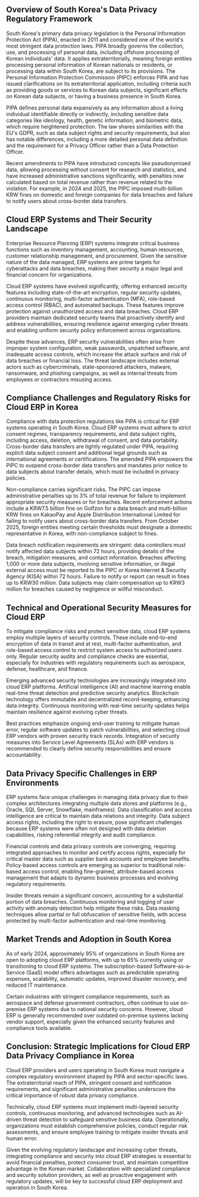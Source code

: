 ## Overview of South Korea's Data Privacy Regulatory Framework
South Korea's primary data privacy legislation is the Personal Information Protection Act (PIPA), enacted in 2011 and considered one of the world's most stringent data protection laws. PIPA broadly governs the collection, use, and processing of personal data, including offshore processing of Korean individuals' data. It applies extraterritorially, meaning foreign entities processing personal information of Korean nationals or residents, or processing data within South Korea, are subject to its provisions. The Personal Information Protection Commission (PIPC) enforces PIPA and has issued clarifications on its extraterritorial application, including criteria such as providing goods or services to Korean data subjects, significant effects on Korean data subjects, or having a business presence in South Korea.

PIPA defines personal data expansively as any information about a living individual identifiable directly or indirectly, including sensitive data categories like ideology, health, genetic information, and biometric data, which require heightened protection. The law shares similarities with the EU's GDPR, such as data subject rights and security requirements, but also has notable differences, including a more detailed personal data definition and the requirement for a Privacy Officer rather than a Data Protection Officer.

Recent amendments to PIPA have introduced concepts like pseudonymised data, allowing processing without consent for research and statistics, and have increased administrative sanctions significantly, with penalties now calculated based on total revenue rather than revenue related to the violation. For example, in 2024 and 2025, the PIPC imposed multi-billion KRW fines on domestic and foreign companies for data breaches and failure to notify users about cross-border data transfers.

## Cloud ERP Systems and Their Security Landscape
Enterprise Resource Planning (ERP) systems integrate critical business functions such as inventory management, accounting, human resources, customer relationship management, and procurement. Given the sensitive nature of the data managed, ERP systems are prime targets for cyberattacks and data breaches, making their security a major legal and financial concern for organizations.

Cloud ERP systems have evolved significantly, offering enhanced security features including state-of-the-art encryption, regular security updates, continuous monitoring, multi-factor authentication (MFA), role-based access control (RBAC), and automated backups. These features improve protection against unauthorized access and data breaches. Cloud ERP providers maintain dedicated security teams that proactively identify and address vulnerabilities, ensuring resilience against emerging cyber threats and enabling uniform security policy enforcement across organizations.

Despite these advances, ERP security vulnerabilities often arise from improper system configuration, weak passwords, unpatched software, and inadequate access controls, which increase the attack surface and risk of data breaches or financial loss. The threat landscape includes external actors such as cybercriminals, state-sponsored attackers, malware, ransomware, and phishing campaigns, as well as internal threats from employees or contractors misusing access.

## Compliance Challenges and Regulatory Risks for Cloud ERP in Korea
Compliance with data protection regulations like PIPA is critical for ERP systems operating in South Korea. Cloud ERP systems must adhere to strict consent regimes, transparency requirements, and data subject rights, including access, deletion, withdrawal of consent, and data portability. Cross-border data transfers are tightly regulated under PIPA, requiring explicit data subject consent and additional legal grounds such as international agreements or certifications. The amended PIPA empowers the PIPC to suspend cross-border data transfers and mandates prior notice to data subjects about transfer details, which must be included in privacy policies.

Non-compliance carries significant risks. The PIPC can impose administrative penalties up to 3% of total revenue for failure to implement appropriate security measures or for breaches. Recent enforcement actions include a KRW7.5 billion fine on Golfzon for a data breach and multi-billion KRW fines on KakaoPay and Apple Distribution International Limited for failing to notify users about cross-border data transfers. From October 2025, foreign entities meeting certain thresholds must designate a domestic representative in Korea, with non-compliance subject to fines.

Data breach notification requirements are stringent: data controllers must notify affected data subjects within 72 hours, providing details of the breach, mitigation measures, and contact information. Breaches affecting 1,000 or more data subjects, involving sensitive information, or illegal external access must be reported to the PIPC or Korea Internet & Security Agency (KISA) within 72 hours. Failure to notify or report can result in fines up to KRW30 million. Data subjects may claim compensation up to KRW3 million for breaches caused by negligence or willful misconduct.

## Technical and Operational Security Measures for Cloud ERP
To mitigate compliance risks and protect sensitive data, cloud ERP systems employ multiple layers of security controls. These include end-to-end encryption of data in transit and at rest, multi-factor authentication, and role-based access control to restrict system access to authorized users only. Regular security audits and compliance checks are essential, especially for industries with regulatory requirements such as aerospace, defense, healthcare, and finance.

Emerging advanced security technologies are increasingly integrated into cloud ERP platforms. Artificial intelligence (AI) and machine learning enable real-time threat detection and predictive security analytics. Blockchain technology offers immutable and decentralized record-keeping, enhancing data integrity. Continuous monitoring with real-time security updates helps maintain resilience against evolving cyber threats.

Best practices emphasize ongoing end-user training to mitigate human error, regular software updates to patch vulnerabilities, and selecting cloud ERP vendors with proven security track records. Integration of security measures into Service Level Agreements (SLAs) with ERP vendors is recommended to clearly define security responsibilities and ensure accountability.

## Data Privacy Specific Challenges in ERP Environments
ERP systems face unique challenges in managing data privacy due to their complex architectures integrating multiple data stores and platforms (e.g., Oracle, SQL Server, Snowflake, mainframes). Data classification and access intelligence are critical to maintain data relations and integrity. Data subject access rights, including the right to erasure, pose significant challenges because ERP systems were often not designed with data deletion capabilities, risking referential integrity and audit compliance.

Financial controls and data privacy controls are converging, requiring integrated approaches to monitor and certify access rights, especially for critical master data such as supplier bank accounts and employee benefits. Policy-based access controls are emerging as superior to traditional role-based access control, enabling fine-grained, attribute-based access management that adapts to dynamic business processes and evolving regulatory requirements.

Insider threats remain a significant concern, accounting for a substantial portion of data breaches. Continuous monitoring and logging of user activity with anomaly detection help mitigate these risks. Data masking techniques allow partial or full obfuscation of sensitive fields, with access protected by multi-factor authentication and real-time monitoring.

## Market Trends and Adoption in South Korea
As of early 2024, approximately 95% of organizations in South Korea are open to adopting cloud ERP platforms, with up to 65% currently using or transitioning to cloud ERP systems. The subscription-based Software-as-a-Service (SaaS) model offers advantages such as predictable operating expenses, scalability, automatic updates, improved disaster recovery, and reduced IT maintenance.

Certain industries with stringent compliance requirements, such as aerospace and defense government contractors, often continue to use on-premise ERP systems due to national security concerns. However, cloud ERP is generally recommended over outdated on-premise systems lacking vendor support, especially given the enhanced security features and compliance tools available.

## Conclusion: Strategic Implications for Cloud ERP Data Privacy Compliance in Korea
Cloud ERP providers and users operating in South Korea must navigate a complex regulatory environment shaped by PIPA and sector-specific laws. The extraterritorial reach of PIPA, stringent consent and notification requirements, and significant administrative penalties underscore the critical importance of robust data privacy compliance.

Technically, cloud ERP systems must implement multi-layered security controls, continuous monitoring, and advanced technologies such as AI-driven threat detection to safeguard sensitive business data. Operationally, organizations must establish comprehensive policies, conduct regular risk assessments, and ensure employee training to mitigate insider threats and human error.

Given the evolving regulatory landscape and increasing cyber threats, integrating compliance and security into cloud ERP strategies is essential to avoid financial penalties, protect consumer trust, and maintain competitive advantage in the Korean market. Collaboration with specialized compliance and security solution providers, as well as proactive engagement with regulatory updates, will be key to successful cloud ERP deployment and operation in South Korea.